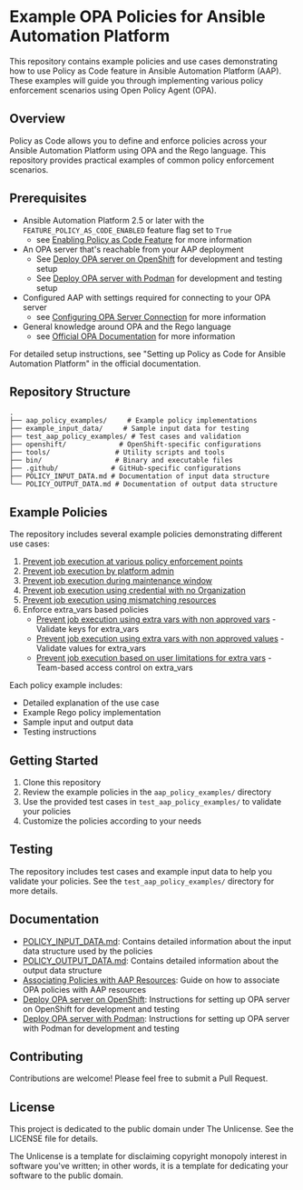 # Example OPA Policies for Ansible Automation Platform

This repository contains example policies and use cases demonstrating how to use Policy as Code feature in Ansible Automation Platform (AAP). These examples will guide you through implementing various policy enforcement scenarios using Open Policy Agent (OPA).

## Overview

Policy as Code allows you to define and enforce policies across your Ansible Automation Platform using OPA and the Rego language. This repository provides practical examples of common policy enforcement scenarios.

## Prerequisites

- Ansible Automation Platform 2.5 or later with the `FEATURE_POLICY_AS_CODE_ENABLED` feature flag set to `True` 
  - see [Enabling Policy as Code Feature](docs/Enabling%20Policy%20as%20Code%20feature.md) for more information
- An OPA server that's reachable from your AAP deployment
  - See [Deploy OPA server on OpenShift](docs/Deploy%20OPA%20server%20on%20OpenShift.md) for development and testing setup
  - See [Deploy OPA server with Podman](docs/Deploy%20OPA%20server%20with%20Podman.md) for development and testing setup
- Configured AAP with settings required for connecting to your OPA server 
  - see [Configuring OPA Server Connection](docs/Configuring%20OPA%20Server%20Connection.md) for more information
- General knowledge around OPA and the Rego language 
  - see [Official OPA Documentation](https://www.openpolicyagent.org/docs/latest/) for more information

For detailed setup instructions, see "Setting up Policy as Code for Ansible Automation Platform" in the official documentation.

## Repository Structure

```
.
├── aap_policy_examples/     # Example policy implementations
├── example_input_data/     # Sample input data for testing
├── test_aap_policy_examples/ # Test cases and validation
├── openshift/             # OpenShift-specific configurations
├── tools/                # Utility scripts and tools
├── bin/                  # Binary and executable files
├── .github/             # GitHub-specific configurations
├── POLICY_INPUT_DATA.md # Documentation of input data structure
└── POLICY_OUTPUT_DATA.md # Documentation of output data structure
```

## Example Policies

The repository includes several example policies demonstrating different use cases:

1. [Prevent job execution at various policy enforcement points](1.Prevent%20job%20execution%20at%20different%20policy%20enforcement%20points.md)
2. [Prevent job execution by platform admin](2.Prevent%20job%20execution%20by%20platform%20admin.md)
3. [Prevent job execution during maintenance window](3.Prevent%20job%20execution%20during%20maintenance%20window.md)
4. [Prevent job execution using credential with no Organization](4.Prevent%20job%20execution%20using%20credential%20with%20no%20Organization.md)
5. [Prevent job execution using mismatching resources](5.Prevent%20job%20execution%20using%20mismatching%20resources.md)
6. Enforce extra_vars based policies
   - [Prevent job execution using extra vars with non approved vars](6a.Prevent%20job%20execution%20using%20extra%20vars%20with%20non%20approved%20vars.md) - Validate keys for extra_vars
   - [Prevent job execution using extra vars with non approved values](6b.Prevent%20job%20execution%20using%20extra%20vars%20with%20non%20approved%20values.md) - Validate values for extra_vars 
   - [Prevent job execution based on user limitations for extra vars](6c.Prevent%20job%20execution%20based%20on%20user%20limitations%20for%20extra%20vars.md) - Team-based access control on extra_vars

Each policy example includes:
- Detailed explanation of the use case
- Example Rego policy implementation
- Sample input and output data
- Testing instructions

## Getting Started

1. Clone this repository
2. Review the example policies in the `aap_policy_examples/` directory
3. Use the provided test cases in `test_aap_policy_examples/` to validate your policies
4. Customize the policies according to your needs

## Testing

The repository includes test cases and example input data to help you validate your policies. See the `test_aap_policy_examples/` directory for more details.

## Documentation

- [POLICY_INPUT_DATA.md](POLICY_INPUT_DATA.md): Contains detailed information about the input data structure used by the policies
- [POLICY_OUTPUT_DATA.md](POLICY_OUTPUT_DATA.md): Contains detailed information about the output data structure
- [Associating Policies with AAP Resources](docs/Associating%20policy%20with%20AAP%20resources.md): Guide on how to associate OPA policies with AAP resources
- [Deploy OPA server on OpenShift](docs/Deploy%20OPA%20server%20on%20OpenShift.md): Instructions for setting up OPA server on OpenShift for development and testing
- [Deploy OPA server with Podman](docs/Deploy%20OPA%20server%20with%20Podman.md): Instructions for setting up OPA server with Podman for development and testing

## Contributing

Contributions are welcome! Please feel free to submit a Pull Request.

## License

This project is dedicated to the public domain under The Unlicense. See the LICENSE file for details.

The Unlicense is a template for disclaiming copyright monopoly interest in software you've written; in other words, it is a template for dedicating your software to the public domain.
